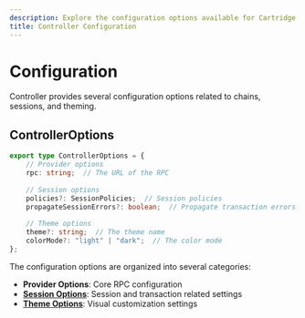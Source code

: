 ```yaml
---
description: Explore the configuration options available for Cartridge Controller, including chain settings, session management, and theme customization.
title: Controller Configuration
---
```


# Configuration

Controller provides several configuration options related to chains, sessions, and theming.

## ControllerOptions

```typescript
export type ControllerOptions = {
    // Provider options
    rpc: string;  // The URL of the RPC
    
    // Session options 
    policies?: SessionPolicies;  // Session policies
    propagateSessionErrors?: boolean;  // Propagate transaction errors back to caller
    
    // Theme options
    theme?: string;  // The theme name
    colorMode?: "light" | "dark";  // The color mode
};
```

The configuration options are organized into several categories:

-   **Provider Options**: Core RPC configuration
-   [**Session Options**](/controller/sessions.md): Session and transaction related settings
-   [**Theme Options**](/controller/theming.md): Visual customization settings
